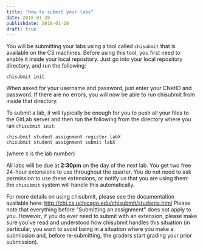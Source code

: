 ```yaml
---
title: "How to submit your labs"
date: 2018-01-28
publishdate: 2018-01-28
draft: true
---
```


You will be submitting your labs using a tool called `chisubmit` that is available on the CS machines. Before using this tool, you first need to enable it inside your local repository. Just go into your local repository directory, and run the following:

    chisubmit init

When asked for your username and password, just enter your CNetID and password. If there are no errors, you will now be able to run chisubmit from inside that directory.

To submit a lab, it will typically be enough for you to push all your files to the GitLab server and then run the following from the directory where you ran `chisubmit init`:

    chisubmit student assignment register labX
    chisubmit student assignment submit labX

(where `X` is the lab number)

All labs will be due at **2:30pm** on the day of the next lab. You get two free 24-hour extensions to use throughout the quarter. You do not need to ask permission to use these extensions, or notify us that you are using them: the `chisubmit` system will handle this automatically.

For more details on using chisubmit, please see the documentation available here: http://chi.cs.uchicago.edu/chisubmit/students.html Please note that everything before "Submitting an assignment" does not apply to you. However, if you do ever need to submit with an extension, please make sure you've read and understood how chisubmit handles this situation (in particular, you want to avoid being in a situation where you make a submission and, before re-submitting, the graders start grading your prior submission).
